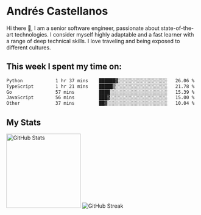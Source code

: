 # Andrés Castellanos

Hi there 👋, I am a senior software engineer, passionate about state-of-the-art technologies. I consider myself highly adaptable and a fast learner with a range of deep technical skills. I love traveling and being exposed to different cultures.

## This week I spent my time on:

<!--START_SECTION:waka-->

```txt
Python            1 hr 37 mins    ██████▓░░░░░░░░░░░░░░░░░░   26.06 %
TypeScript        1 hr 21 mins    █████▒░░░░░░░░░░░░░░░░░░░   21.78 %
Go                57 mins         ████░░░░░░░░░░░░░░░░░░░░░   15.39 %
JavaScript        56 mins         ███▓░░░░░░░░░░░░░░░░░░░░░   15.00 %
Other             37 mins         ██▓░░░░░░░░░░░░░░░░░░░░░░   10.04 %
```

<!--END_SECTION:waka-->

## My Stats

<img height="195" src="https://github-readme-stats.vercel.app/api?username=andrescv&show_icons=true&theme=onedark&hide_border=true&card_width=495" alt="GitHub Stats" />

<img src="https://streak-stats.demolab.com?user=andrescv&theme=one-dark-pro&hide_border=true" alt="GitHub Streak" />
